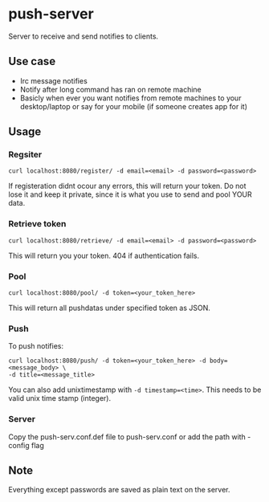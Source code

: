# push-server
Server to receive and send notifies to clients.

## Use case
* Irc message notifies
* Notify after long command has ran on remote machine
* Basicly when ever you want notifies from remote machines to your desktop/laptop
or say for your mobile (if someone creates app for it)

## Usage
### Regsiter
```
curl localhost:8080/register/ -d email=<email> -d password=<password>
```
If registeration didnt ocour any errors, this will return your token. Do not
lose it and keep it private, since it is what you use to send and pool
YOUR data.
### Retrieve token
```
curl localhost:8080/retrieve/ -d email=<email> -d password=<password>
```
This will return you your token. 404 if authentication fails.
### Pool
```
curl localhost:8080/pool/ -d token=<your_token_here>
```
This will return all pushdatas under specified token as JSON.
### Push
To push notifies:
```
curl localhost:8080/push/ -d token=<your_token_here> -d body=<message_body> \
-d title=<message_title>
```
You can also add unixtimestamp with `-d timestamp=<time>`. This needs to be
valid unix time stamp (integer).

### Server
Copy the push-serv.conf.def file to push-serv.conf or add the path with -config flag


## Note
Everything except passwords are saved as plain text on the server.
